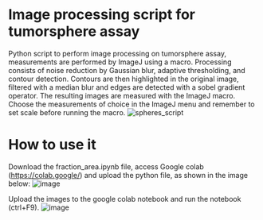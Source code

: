 # Image processing script for tumorsphere assay
Python script to perform image processing on tumorsphere assay, measurements are performed by ImageJ using a macro. Processing consists of noise reduction by Gaussian blur, adaptive thresholding, and contour detection. Contours are then highlighted in the original image, filtered with a median blur and edges are detected with a sobel gradient operator. The resulting images are measured with the ImageJ macro. Choose the measurements of choice in the ImageJ menu and remember to set scale before running the macro.
![spheres_script](https://github.com/user-attachments/assets/77afbd3e-8933-4592-9b9e-a0f4bccc04b7)

# How to use it
Download the fraction_area.ipynb file, access Google colab (https://colab.google/) and upload the python file, as shown in the image below:
![image](https://github.com/user-attachments/assets/4c05ff32-3c79-470d-a5a8-214971d89041)



Upload the images to the google colab notebook and run the notebook (ctrl+F9).
![image](https://github.com/user-attachments/assets/20f9a56f-f993-4230-ab64-9b6aef75b29e)
